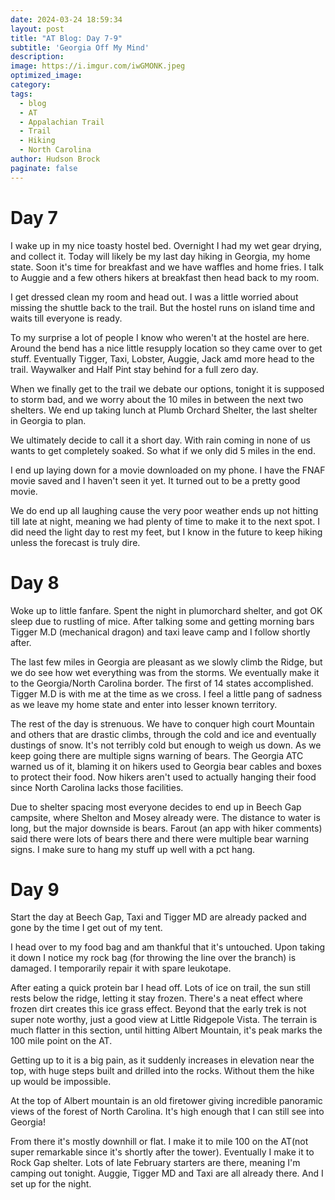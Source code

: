 ```yaml
---
date: 2024-03-24 18:59:34
layout: post
title: "AT Blog: Day 7-9"
subtitle: 'Georgia Off My Mind'
description:
image: https://i.imgur.com/iwGMONK.jpeg
optimized_image:
category:
tags:
  - blog
  - AT
  - Appalachian Trail
  - Trail
  - Hiking
  - North Carolina
author: Hudson Brock
paginate: false
---
```


# Day 7

I wake up in my nice toasty hostel bed. Overnight I had my wet gear drying, and collect it. Today will likely be my last day hiking in Georgia, my home state. Soon it's time for breakfast and we have waffles and home fries. I talk to Auggie and a few others hikers at breakfast then head back to my room.

I get dressed clean my room and head out. I was a little worried about missing the shuttle back to the trail. But the hostel runs on island time and waits till everyone is ready.

To my surprise a lot of people I know who weren't at the hostel are here. Around the bend has a nice little resupply location so they came over to get stuff. Eventually Tigger, Taxi, Lobster, Auggie, Jack amd more head to the trail. Waywalker and Half Pint stay behind for a full zero day.

When we finally get to the trail we debate our options, tonight it is supposed to storm bad, and we worry about the 10 miles in between the next two shelters. We end up taking lunch at Plumb Orchard Shelter, the last shelter in Georgia to plan.

We ultimately decide to call it a short day. With rain coming in none of us wants to get completely soaked. So what if we only did 5 miles in the end.

I end up laying down for a movie downloaded on my phone. I have the FNAF movie saved and I haven't seen it yet. It turned out to be a pretty good movie.

We do end up all laughing cause the very poor weather ends up not hitting till late at night, meaning we had plenty of time to make it to the next spot. I did need the light day to rest my feet, but I know in the future to keep hiking unless the forecast is truly dire.

# Day 8

Woke up to little fanfare. Spent the night in plumorchard shelter, and got OK sleep due to rustling of mice. After talking some and getting morning bars Tigger M.D (mechanical dragon) and taxi leave camp and I follow shortly after.

The last few miles in Georgia are pleasant as we slowly climb the Ridge, but we do see how wet everything was from the storms. We eventually make it to the Georgia/North Carolina border. The first of 14 states accomplished. Tigger M.D is with me at the time as we cross. I feel a little pang of sadness as we leave my home state and enter into lesser known territory.

The rest of the day is strenuous. We have to conquer high court Mountain and others that are drastic climbs, through the cold and ice and eventually dustings of snow. It's not terribly cold but enough to weigh us down. As we keep going there are multiple signs warning of bears. The Georgia ATC warned us of it, blaming it on hikers used to Georgia bear cables and boxes to protect their food. Now hikers aren't used to actually hanging their food since North Carolina lacks those facilities.

Due to shelter spacing most everyone decides to end up in Beech Gap campsite, where Shelton and Mosey already were. The distance to water is long, but the major downside is bears. Farout (an app with hiker comments) said there were lots of bears there and there were multiple bear warning signs. I make sure to hang my stuff up well with a pct hang. 

# Day 9

Start the day at Beech Gap, Taxi and Tigger MD are already packed and gone by the time I get out of my tent.

I head over to my food bag and am thankful that it's untouched. Upon taking it down I notice my rock bag (for throwing the line over the branch) is damaged. I temporarily repair it with spare leukotape.

After eating a quick protein bar I head off. Lots of ice on trail, the sun still rests below the ridge, letting it stay frozen. There's a neat effect where frozen dirt creates this ice grass effect. Beyond that the early trek is not super note worthy, just a good view at Little Ridgepole Vista. The terrain is much flatter in this section, until hitting Albert Mountain, it's peak marks the 100 mile point on the AT.

Getting up to it is a big pain, as it suddenly increases in elevation near the top, with huge steps built and drilled into the rocks. Without them the hike up would be impossible.

At the top of Albert mountain is an old firetower giving incredible panoramic views of the forest of North Carolina. It's high enough that I can still see into Georgia!

From there it's mostly downhill or flat. I make it to mile 100 on the AT(not super remarkable since it's shortly after the tower). Eventually I make it to Rock Gap shelter. Lots of late February starters are there, meaning I'm camping out tonight. Auggie, Tigger MD and Taxi are all already there. And I set up for the night.